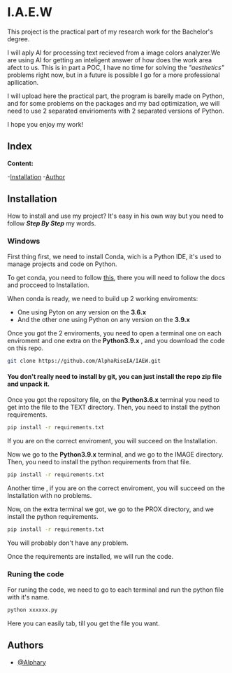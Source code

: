 
#  I.A.E.W


This project is the practical part of my research work for the Bachelor's degree.

I will aply AI for processing text recieved from a image colors analyzer.We are using AI for getting an inteligent answer of how does the work area afect to us. This is in part a POC, I have no time for solving the *"aesthetics"* problems right now, but in a future is possible I go for a more professional apllication. 

I will upload here the practical part, the program is  barelly made on Python, and for some problems on the packages and my bad optimization, we will need to use 2 separated envirioments with 2 separated versions of Python.

I hope you enjoy my work!







## Index

**Content:**

-[Installation](#install)
-[Author](#author)


<a id='install'></a>
## Installation

How to install and use my project?
It's easy in his own way but you need to follow __***Step By Step***__ my words.

### Windows
First thing first, we need to install Conda, wich is a Python IDE, it's used to manage projects and code on Python. 

To get conda, you need to follow [this](https://docs.conda.io/projects/conda/en/latest/user-guide/install/windows.html), there you will need to follow the docs and procceed to Installation.

When conda is ready, we need to build up 2 working enviroments:

- One using Pyton on any version on the **3.6.x**
- And the other one using Python on any version on the **3.9.x**

Once you got the 2 enviroments, you need to open a terminal one on each enviroment and one extra on the **Python3.9.x** , and you download the code on this repo.

```bash
git clone https://github.com/AlphaRiseIA/IAEW.git
```
#### You don't really need to install by git, you can just install the repo zip file and unpack it.

Once you got the repository file, on the **Python3.6.x** terminal you need to get into the file to the TEXT directory. Then, you need to install the python requirements.

```bash
pip install -r requirements.txt
```

If you are on the correct enviroment, you will succeed on the Installation. 

Now we go to the **Python3.9.x** terminal, and we go to the IMAGE directory. Then, you need to install the python requirements from that file.

```bash
pip install -r requirements.txt
```

Another time , if you are on the correct enviroment, you will succeed on the Installation with no problems.

Now, on the extra terminal we got, we go to the PROX directory, and we install the python requirements.

```bash
pip install -r requirements.txt
```

You will probably don't have any problem.

Once the requirements are installed, we will run the code.

### Runing the code
For runing the code, we need to go to each terminal and run the python file with it's name.

```bash
python xxxxxx.py 
```
Here you can easily tab, till you get the file you want.

<a id='author'></a>
## Authors

- [@Alphary](https://www.github.com/AlphaRiseIA)

